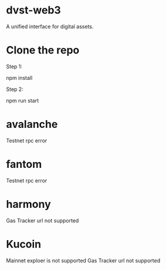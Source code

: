 # dvst-web3
A unified interface for digital assets.

# Clone the repo

Step 1:

npm install


Step 2:

npm run start

# avalanche
Testnet rpc error

# fantom
Testnet rpc error

# harmony
Gas Tracker url not supported

# Kucoin
Mainnet exploer is not supported
Gas Tracker url not supported
